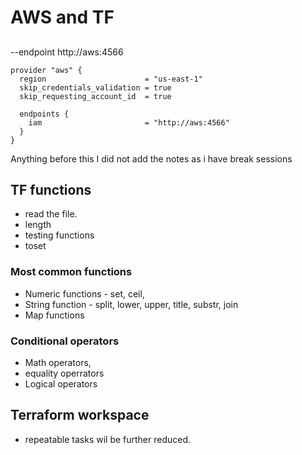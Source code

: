 # AWS and TF

##

--endpoint http://aws:4566

```
provider "aws" {
  region                      = "us-east-1"
  skip_credentials_validation = true
  skip_requesting_account_id  = true

  endpoints {
    iam                       = "http://aws:4566"
  }
}

```

Anything before this I did not add the notes as i have break sessions

## TF functions

- read the file.
- length
- testing functions
- toset

### Most common functions

- Numeric functions - set, ceil,
- String function - split, lower, upper, title, substr, join
- Map functions

### Conditional operators

- Math operators,
- equality operrators
- Logical operators

## Terraform workspace

- repeatable tasks wil be further reduced.
